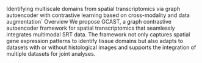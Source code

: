 Identifying multiscale domains from spatial transcriptomics via graph autoencoder with contrastive learning based on cross-modality and data augmentation`
Overview
We propose GCAST, a graph contrastive autoencoder framework for spatial transcriptomics that seamlessly integrates multimodal SRT data. The framework not only captures spatial gene expression patterns to identify tissue domains but also adapts to datasets with or without histological images and supports the integration of multiple datasets for joint analyses.
